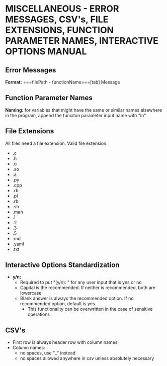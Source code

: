 # MISCELLANEOUS - ERROR MESSAGES, CSV's, FILE EXTENSIONS, FUNCTION PARAMETER NAMES, INTERACTIVE OPTIONS MANUAL #

## Error Messages ##
**Format:** ===filePath - functionName===\[tab\] Message

## Function Parameter Names ##
**Naming:** for variables that might have the same or similar names elsewhere in the program, append the funciton parameter input name with "In"

## File Extensions ##
All files need a file extension. Valid file extension:
- .c
- .h
- .o
- .so
- .a
- .py
- .cpp
- .rb
- .pl
- .rb
- .sh
- .man
- .1
- .2
- .3
- .5
- .md
- .yaml
- .txt

## Interactive Options Standardization ##
- **y/n:**
    - Required to put "(y/n): " for any user input that is yes or no
	- Capital is the recommended. If neither is recommended, both are lowercase
	- Blank answer is always the recommended option. If no recommended option, default is yes.
		- This functionality can be overwritten in the case of sensitive operations

## CSV's ##
- First row is always header row with column names
- Column names:
    - no spaces, use "\_" instead
	- no spaces allowed anywhere in csv unless absolutely necessary

